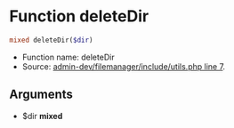 Function deleteDir
===========================





```php
mixed deleteDir($dir)
```

* Function name: deleteDir
* Source: [admin-dev/filemanager/include/utils.php line 7](https://github.com/PrestaShop/PrestaShop/blob/1.6.1.1/admin-dev/filemanager/include/utils.php#L7).

Arguments
---------

* $dir **mixed**

